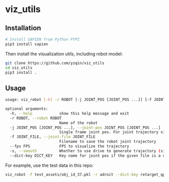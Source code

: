 # viz_utils

## Installation

```bash
# Install SAPIEN from Python PYPI
pip3 install sapien 
```

Then install the visualization utils, including robot model:

```bash
git clone https://github.com/yzqin/viz_utils
cd viz_utils
pip3 install .
```

## Usage

```bash
usage: viz_robot [-h] -r ROBOT [-j JOINT_POS [JOINT_POS ...]] [-f JOINT_FILE] [--fps FPS] [-s] [--dict-key DICT_KEY]

optional arguments:
  -h, --help            show this help message and exit
  -r ROBOT, --robot ROBOT
                        Name of the robot
  -j JOINT_POS [JOINT_POS ...], --joint-pos JOINT_POS [JOINT_POS ...]
                        Single frame joint pos. For joint trajectory visualization, please use numpy file
  -f JOINT_FILE, --joint-file JOINT_FILE
                        Filename to save the robot joint trajectory
  --fps FPS             FPS to visualize the trajectory
  -s, --smooth          Whether to use drive to generate trajectory (simulate but not animate)
  --dict-key DICT_KEY   Key name for joint pos if the given file is a dict
```

For example, use the test data in this repo:

```bash
viz_robot -f test_assets/obj_id_37.pkl -r adroit --dict-key retarget_qpos -s
```
